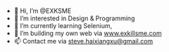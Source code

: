 - 👋 Hi, I’m @EXKSME
- 👀 I’m interested in Design & Programming
- 🌱 I’m currently learning Selenium, 
- 💞️ I’m building my own web via www.exkillsme.com
- 📫 Contact me via steve.haixiangxu@gmail.com
